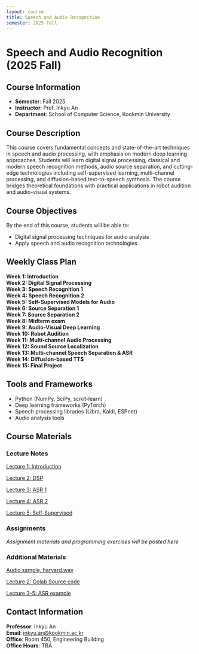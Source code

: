 ```yaml
---
layout: course
title: Speech and Audio Recognition
semester: 2025 Fall
---
```


# Speech and Audio Recognition (2025 Fall)

## Course Information

- **Semester**: Fall 2025
- **Instructor**: Prof. Inkyu An
- **Department**: School of Computer Science, Kookmin University

## Course Description

This course covers fundamental concepts and state-of-the-art techniques in speech and audio processing, with emphasis on modern deep learning approaches. Students will learn digital signal processing, classical and modern speech recognition methods, audio source separation, and cutting-edge technologies including self-supervised learning, multi-channel processing, and diffusion-based text-to-speech synthesis. The course bridges theoretical foundations with practical applications in robot audition and audio-visual systems.

## Course Objectives

By the end of this course, students will be able to:
- Digital signal processing techniques for audio analysis
- Apply speech and audio recognition technologies


## Weekly Class Plan

<div class="weekly-plan">
<strong>Week 1: Introduction</strong>
</div>

<div class="weekly-plan">
<strong>Week 2: Digital Signal Processing</strong>
</div>

<div class="weekly-plan">
<strong>Week 3: Speech Recognition 1</strong>
</div>

<div class="weekly-plan">
<strong>Week 4: Speech Recognition 2</strong>
</div>

<div class="weekly-plan">
<strong>Week 5: Self-Supervised Models for Audio</strong>
</div>

<div class="weekly-plan">
<strong>Week 6: Source Separation 1</strong>
</div>

<div class="weekly-plan">
<strong>Week 7: Source Separation 2</strong>
</div>

<div class="weekly-plan">
<strong>Week 8: Midterm exam</strong>
</div>

<div class="weekly-plan">
<strong>Week 9: Audio-Visual Deep Learning</strong>
</div>

<div class="weekly-plan">
<strong>Week 10: Robot Audition</strong>
</div>

<div class="weekly-plan">
<strong>Week 11: Multi-channel Audio Processing</strong>
</div>

<div class="weekly-plan">
<strong>Week 12: Sound Source Localization</strong>
</div>

<div class="weekly-plan">
<strong>Week 13: Multi-channel Speech Separation & ASR</strong>
</div>

<div class="weekly-plan">
<strong>Week 14: Diffusion-based TTS</strong>
</div>

<div class="weekly-plan">
<strong>Week 15: Final Project</strong>
</div>

## Tools and Frameworks

- Python (NumPy, SciPy, scikit-learn)
- Deep learning frameworks (PyTorch)
- Speech processing libraries (Libra, Kaldi, ESPnet)
- Audio analysis tools

## Course Materials

### Lecture Notes

[Lecture 1: Introduction](/assets/courses/speech-audio-recognition-2025fall/lectures/SpeechAudio_Lecture1.pdf)

[Lecture 2: DSP](/assets/courses/speech-audio-recognition-2025fall/lectures/SpeechAudio_Lecture2.pdf)

[Lecture 3: ASR 1](/assets/courses/speech-audio-recognition-2025fall/lectures/SpeechAudio_Lecture3.pdf)

[Lecture 4: ASR 2](/assets/courses/speech-audio-recognition-2025fall/lectures/SpeechAudio_Lecture4.pdf)

[Lecture 5: Self-Supervised](/assets/courses/speech-audio-recognition-2025fall/lectures/SpeechAudio_Lecture5.pdf)

<!-- Example format - uncomment and modify as you add materials:
- [Lecture 1: Introduction to Speech Recognition](/assets/courses/speech-audio-recognition-2025fall/lectures/lecture01-introduction.pdf)
- [Lecture 2: Audio Signal Processing](/assets/courses/speech-audio-recognition-2025fall/lectures/lecture02-signal-processing.pdf)
- [Lecture 3: Feature Extraction](/assets/courses/speech-audio-recognition-2025fall/lectures/lecture03-features.pdf)
-->

### Assignments
*Assignment materials and programming exercises will be posted here*

<!-- Example format - uncomment and modify as you add assignments:
- [Assignment 1: Audio Feature Extraction](/assets/courses/speech-audio-recognition-2025fall/assignments/assignment01.pdf)
- [Assignment 2: Speech Recognition with HMM](/assets/courses/speech-audio-recognition-2025fall/assignments/assignment02.pdf)
- [Assignment 3: Deep Learning for ASR](/assets/courses/speech-audio-recognition-2025fall/assignments/assignment03.pdf)
-->

### Additional Materials

[Audio sample, harvard.wav](/assets/courses/speech-audio-recognition-2025fall/materials/harvard.wav)

[Lecture 2: Colab Source code](/assets/courses/speech-audio-recognition-2025fall/materials/SAR_Lec01.ipynb)

[Lecture 3-5: ASR example](/assets/courses/speech-audio-recognition-2025fall/materials/05_wav2vec2.py)

<!-- Example format - uncomment and modify as you add materials:
- [Course Syllabus](/assets/courses/speech-audio-recognition-2025fall/materials/syllabus.pdf)
- [Python Setup Guide](/assets/courses/speech-audio-recognition-2025fall/materials/python-setup.pdf)
- [Audio Datasets Information](/assets/courses/speech-audio-recognition-2025fall/materials/datasets.pdf)
-->

## Contact Information

**Professor**: Inkyu An  
**Email**: inkyu.an@kookmin.ac.kr  
**Office**: Room 450, Engineering Building  
**Office Hours**: TBA